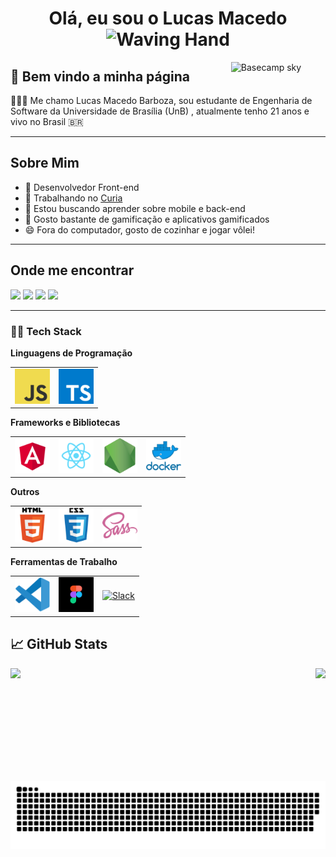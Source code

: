  <h1 align="center"> Olá, eu sou o Lucas Macedo <img width="40" src="https://emojis.slackmojis.com/emojis/images/1565879801/6181/waving_hand_animated.gif?1565879801" alt="Waving Hand" /> </h1>

  <img align="right" width="30%" src="https://media.giphy.com/media/xfleD6ByCmgta/giphy.gif" alt="Basecamp sky" />

  ## 📄 **Bem vindo a minha página**
  <p> 
       🧑🏻‍💻 Me chamo Lucas Macedo Barboza, sou estudante de Engenharia de Software da  <a style="text-decoration:none;" href="http://www.unb.br"> Universidade de Brasília (UnB) </a>, atualmente tenho 21 anos e vivo no Brasil 🇧🇷
  </p>

  ***
 
  ## **Sobre Mim**
  - 👯 Desenvolvedor Front-end
  - 🔭 Trabalhando no <a href="https://curia.coop/">Curia</a>
  - 🌱 Estou buscando aprender sobre mobile e back-end
  - 🤔 Gosto bastante de gamificação e aplicativos gamificados
  - 😄 Fora do computador, gosto de cozinhar e jogar vôlei!

  ***

  ## **Onde me encontrar**
  <div>
      <a href="https://www.instagram.com/luckx" target="_blank"><img src="https://img.shields.io/badge/-Instagram-%23E4405F?style=for-the-badge&logo=instagram& logoColor=white" target="_blank"></a>
      <a href="https://t.me/Lucassx" target="_blank"><img src="https://img.shields.io/badge/Telegram-2CA5E0?style=for-the-badge&logo=telegram&logoColor=white" target="_blank"></a>
      <a href="https://www.linkedin.com/in/lucas-macedob/" target="_blank"><img src="https://img.shields.io/badge/LinkedIn-0077B5?style=for-the-badge&logo=linkedin&logoColor=white" target="_blank"></a>
      <a href="mailto:lucasmacedob@gmail.com"><img src="https://img.shields.io/badge/Gmail-D14836?style=for-the-badge&logo=gmail&logoColor=white" target="_blank"></a>
  </div>

  ***

  ### 🧑‍🎓 **Tech Stack**

  **Linguagens de Programação**

  <table>
    <tr>
      <td>
        <a href="https://developer.mozilla.org/en-US/docs/Web/JavaScript">
          <img title="JavaScript" alt="JavaScript" width="56px" src="https://raw.githubusercontent.com/github/explore/master/topics/javascript/javascript.png">
        </a>
      </td>
      <td>
        <a href="https://www.typescriptlang.org/">
          <img title="TypeScript" alt="TypeScript" width="56px" src="https://raw.githubusercontent.com/github/explore/master/topics/typescript/typescript.png">
        </a>
      </td>
    </tr>
  </table>

  **Frameworks e Bibliotecas**

  <table>
  <tr>
    <td>
      <a href="https://angular.io/">
        <img title="Angular" alt="Angular" width="56px" src="https://raw.githubusercontent.com/github/explore/master/topics/angular/angular.png">
      </a>
    </td>
    <td>
      <a href="https://reactjs.org/">
        <img title="React" alt="React" width="56px" src="https://raw.githubusercontent.com/github/explore/master/topics/react/react.png">
      </a>
    </td>
    <td>
      <a href="https://nodejs.org/en/">
        <img title="NodeJs" alt="NodeJs" width="56px" src="https://raw.githubusercontent.com/github/explore/master/topics/nodejs/nodejs.png">
      </a>
    </td>
    <td>
      <a href="https://www.docker.com/">
        <img title="Docker" alt="Docker" width="56px" src="https://raw.githubusercontent.com/github/explore/master/topics/docker/docker.png">
      </a>   
    </td>
  </tr>
</table>

**Outros**

<table>
  <tr>
    <td>
      <a href="https://developer.mozilla.org/en-US/docs/Web/HTML">
        <img title="HTML" alt="HTML" width="56px" src="https://raw.githubusercontent.com/github/explore/master/topics/html/html.png">
      </a>
    </td>
    <td>
      <a href="https://developer.mozilla.org/en-US/docs/Web/CSS">
        <img title="CSS" alt="CSS" width="56px" src="https://raw.githubusercontent.com/github/explore/master/topics/css/css.png">
      </a>
    </td>
    <td>
      <a href="https://sass-lang.com/">
        <img title="SASS" alt="SASS" width="56px" src="https://raw.githubusercontent.com/github/explore/master/topics/sass/sass.png">
      </a>
    </td>
  </tr>
</table>

**Ferramentas de Trabalho**

<table>
  <tr>
    <td>
      <a href="https://code.visualstudio.com/">
        <img title="VSCode" alt="VSCode" width="56px" src="https://github.com/devicons/devicon/blob/master/icons/vscode/vscode-original.svg">
      </a>
    </td>
    <td>
      <a href="https://www.figma.com/">
        <img title="Figma" alt="Figma" width="56px" src="https://raw.githubusercontent.com/github/explore/master/topics/figma/figma.png">
      </a>
    </td>
     <td>
      <a href="https://slack.com/">
        <img title="Slack" alt="Slack" width="56px" src="https://user-images.githubusercontent.com/65639491/133542455-39845da3-1c57-4df5-9748-e8bf51f8af48.png">
      </a>
    </td>
  </tr>
</table>

  ## 📈 **GitHub Stats**

  <div align="center">
    <a href="https://github.com/Luckx98">
      <img align="left" height="180em" src="https://github-readme-stats.vercel.app/api/top-langs/?username=Luckx98&layout=compact&langs_count=7&theme=radical"/>
      <img align="right" height="180em" src="https://github-readme-stats.vercel.app/api?username=Luckx98&show_icons=true&theme=radical&include_all_commits=true&count_private=true"/>
    </a>
  
  ![Snake animation](https://github.com/Luckx98/Luckx98/blob/output/github-contribution-grid-snake.svg)
</div>
<!--
**Luckx98/Luckx98** is a ✨ _special_ ✨ repository because its `README.md` (this file) appears on your GitHub profile.

Here are some ideas to get you started:

- 🔭 I’m currently working on ...
- 🌱 I’m currently learning ...
- 👯 I’m looking to collaborate on ...
- 🤔 I’m looking for help with ...
- 💬 Ask me about ...
- 📫 How to reach me: ...
- 😄 Pronouns: ...
- ⚡ Fun fact: ...
-->
